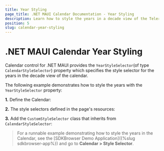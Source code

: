 ```yaml
---
title: Year Styling
page_title: .NET MAUI Calendar Documentation - Year Styling
description: Learn how to style the years in a decade view of the Telerik .NET MAUI Calendar control.
position: 5
slug: calendar-year-styling
---
```


# .NET MAUI Calendar Year Styling

Calendar control for .NET MAUI provides the `YearStyleSelector`(of type `CalendarStyleSelector`) property which specifies the style selector for the years in the decade view of the calendar.

The following example demonstrates how to style the years with the `YearStyleSelector` property:

**1.** Define the Calendar:

<snippet id='calendar-styleselectors-yearstyleselector-usage'/>

**2.** The style selectors defined in the page's resources:

<snippet id='calendar-styleselectors-yearstyleselector-definition'/>

**3.** Add the `CustomStyleSelector` class that inherits from `CalendarStyleSelector`:

<snippet id='calendar-styleselectors-custom-calendarstyleselector'/>

>For a runnable example demonstrating how to style the years in the Calendar, see the [SDKBrowser Demo Application]({%slug sdkbrowser-app%}) and go to **Calendar > Style Selector**.
